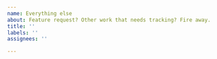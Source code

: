 ```yaml
---
name: Everything else
about: Feature request? Other work that needs tracking? Fire away.
title: ''
labels: ''
assignees: ''

---
```



